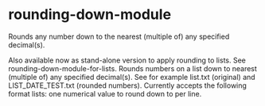 # rounding-down-module
Rounds any number down to the nearest (multiple of) any specified decimal(s).

Also available now as stand-alone version to apply rounding to lists. See rounding-down-module-for-lists. Rounds numbers on a list down to nearest (multiple of) any specified decimal(s). See for example list.txt (original) and LIST_DATE_TEST.txt (rounded numbers). Currently accepts the following format lists: one numerical value to round down to per line.
